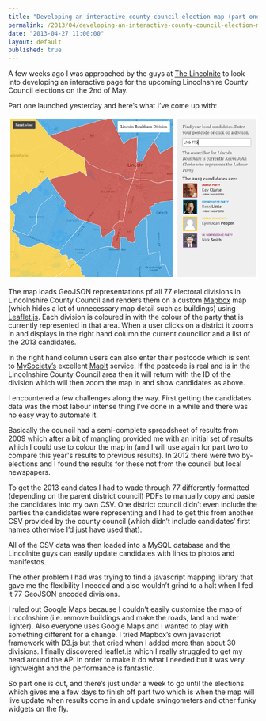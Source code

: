 ```yaml
---
title: "Developing an interactive county council election map (part one)"
permalink: /2013/04/developing-an-interactive-county-council-election-map-part-one/
date: "2013-04-27 11:00:00"
layout: default
published: true
---
```


A few weeks ago I was approached by the guys at [The Lincolnite](http://thelincolnite.co.uk) to look into developing an interactive page for the upcoming Lincolnshire County Council elections on the 2nd of May.

Part one launched yesterday and here’s what I’ve come up with:

![Elections map](/images/elections-part-one.png)

The map loads GeoJSON representations pf all 77 electoral divisions in Lincolnshire County Council and renders them on a custom [Mapbox](http://mapbox.com/) map (which hides a lot of unnecessary map detail such as buildings) using [Leaflet.js](http://leafletjs.com/). Each division is coloured in with the colour of the party that is currently represented in that area. When a user clicks on a district it zooms in and displays in the right hand column the current councillor and a list of the 2013 candidates.

In the right hand column users can also enter their postcode which is sent to [MySociety’s](http://mysociety.org) excellent [MapIt](http://mapit.mysociety.org) service. If the postcode is real and is in the Lincolnshire County Council area then it will return with the ID of the division which will then zoom the map in and show candidates as above.

I encountered a few challenges along the way. First getting the candidates data was the most labour intense thing I’ve done in a while and there was no easy way to automate it.

Basically the council had a semi-complete spreadsheet of results from 2009 which after a bit of mangling provided me with an initial set of results which I could use to colour the map in (and I will use again for part two to compare this year's results to previous results). In 2012 there were two by-elections and I found the results for these not from the council but local newspapers.

To get the 2013 candidates I had to wade through 77 differently formatted (depending on the parent district council) PDFs to manually copy and paste the candidates into my own CSV. One district council didn’t even include the parties the candidates were representing and I had to get this from another CSV provided by the county council (which didn’t include candidates’ first names otherwise I’d just have used that).

All of the CSV data was then loaded into a MySQL database and the Lincolnite guys can easily update candidates with links to photos and manifestos.

The other problem I had was trying to find a javascript mapping library that gave me the flexibility I needed and also wouldn’t grind to a halt when I fed it 77 GeoJSON encoded divisions.

I ruled out Google Maps because I couldn’t easily customise the map of Lincolnshire (i.e. remove buildings and make the roads, land and water lighter). Also everyone uses Google Maps and I wanted to play with something different for a change. I tried Mapbox’s own javascript framework with D3.js but that cried when I added more than about 30 divisions. I finally discovered leaflet.js which I really struggled to get my head around the API in order to make it do what I needed but it was very lightweight and the performance is fantastic.

So part one is out, and there’s just under a week to go until the elections which gives me a few days to finish off part two which is when the map will live update when results come in and update swingometers and other funky widgets on the fly.